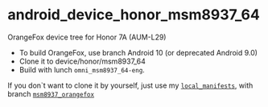 # android_device_honor_msm8937_64
OrangeFox device tree for Honor 7A (AUM-L29)
- To build OrangeFox, use branch Android 10 (or deprecated Android 9.0)
- Clone it to device/honor/msm8937_64
- Build with lunch `omni_msm8937_64-eng`.

If you don\`t want to clone it by yourself, just use my <a href="https://github.com/KrutosVIP/local_manifests">`local_manifests`</a>, with branch <a href="https://github.com/KrutosVIP/local_manifests/tree/msm8937_orangefox">`msm8937_orangefox`</a>

